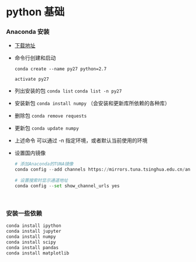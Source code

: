 # python 基础

### Anaconda 安装

* [下载地址](https://www.continuum.io/downloads)

* 命令行创建和启动

  `conda create --name py27 python=2.7`

  `activate py27`

* 列出安装的包 `conda list` `conda list -n py27`

* 安装新包 `conda install numpy` （会安装和更新库所依赖的各种库）

* 删除包 `conda remove requests`

* 更新包 `conda update numpy`

* 上述命令 可以通过 -n 指定环境，或者默认当前使用的环境

* 设置国内镜像

  ```python
  # 添加Anaconda的TUNA镜像
  conda config --add channels https://mirrors.tuna.tsinghua.edu.cn/anaconda/pkgs/free/
   
  # 设置搜索时显示通道地址
  conda config --set show_channel_urls yes
  ```

  ​

### 安装一些依赖

```python
conda install ipython
conda install jupyter
conda install numpy
conda install scipy
conda install pandas
conda install matplotlib
```

